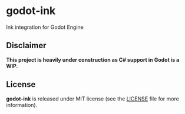 # godot-ink

Ink integration for Godot Engine

## Disclaimer

**This project is heavily under construction as C# support in Godot is a WIP.**

## License

**godot-ink** is released under MIT license (see the [LICENSE](/LICENSE) file for more information).

